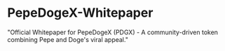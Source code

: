# PepeDogeX-Whitepaper
"Official Whitepaper for PepeDogeX (PDGX) - A community-driven token combining Pepe and Doge's viral appeal."

